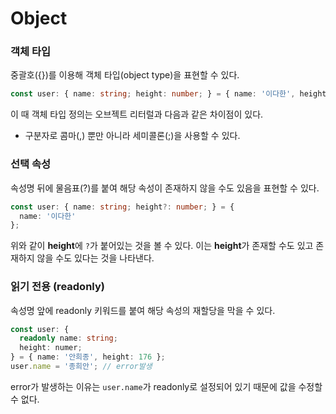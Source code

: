 # Object 

### 객체 타입

중괄호({})를 이용해 객체 타입(object type)을 표현할 수 있다. 

```ts
const user: { name: string; height: number; } = { name: '이다한', height: 165 };
```

이 때 객체 타입 정의는 오브젝트 리터럴과 다음과 같은 차이점이 있다.
- 구분자로 콤마(,) 뿐만 아니라 세미콜론(;)을 사용할 수 있다.

### 선택 속성

속성명 뒤에 물음표(?)를 붙여 해당 속성이 존재하지 않을 수도 있음을 표현할 수 있다.

```ts
const user: { name: string; height?: number; } = { 
  name: '이다한' 
};
```

위와 같이 **height**에 ```?```가 붙어있는 것을 볼 수 있다. 이는 **height**가 존재할 수도 있고 존재하지 않을 수도 있다는 것을 나타낸다.

### 읽기 전용 (readonly)

속성명 앞에 readonly 키워드를 붙여 해당 속성의 재할당을 막을 수 있다. 

```ts
const user: { 
  readonly name: string; 
  height: numer; 
} = { name: '안희종', height: 176 };
user.name = '종희안'; // error발생
```

error가 발생하는 이유는 ```user.name```가 readonly로 설정되어 있기 때문에 값을 수정할 수 없다.